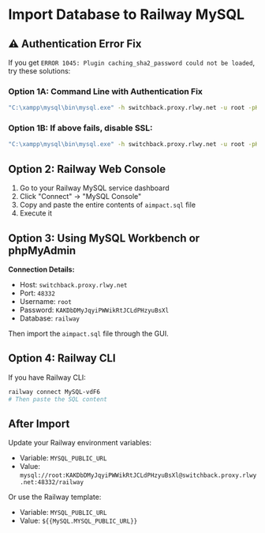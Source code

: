 # Import Database to Railway MySQL

## ⚠️ Authentication Error Fix

If you get `ERROR 1045: Plugin caching_sha2_password could not be loaded`, try these solutions:

### Option 1A: Command Line with Authentication Fix
```bash
"C:\xampp\mysql\bin\mysql.exe" -h switchback.proxy.rlwy.net -u root -pKAKDbDMyJqyiPWWikRtJCLdPHzyuBsXl --port 48332 --protocol=TCP --default-auth=mysql_native_password railway < aimpact.sql
```

### Option 1B: If above fails, disable SSL:
```bash
"C:\xampp\mysql\bin\mysql.exe" -h switchback.proxy.rlwy.net -u root -pKAKDbDMyJqyiPWWikRtJCLdPHzyuBsXl --port 48332 --protocol=TCP --ssl-mode=DISABLED --default-auth=mysql_native_password railway < aimpact.sql
```

## Option 2: Railway Web Console

1. Go to your Railway MySQL service dashboard
2. Click "Connect" → "MySQL Console"
3. Copy and paste the entire contents of `aimpact.sql` file
4. Execute it

## Option 3: Using MySQL Workbench or phpMyAdmin

**Connection Details:**
- Host: `switchback.proxy.rlwy.net`
- Port: `48332`
- Username: `root`
- Password: `KAKDbDMyJqyiPWWikRtJCLdPHzyuBsXl`
- Database: `railway`

Then import the `aimpact.sql` file through the GUI.

## Option 4: Railway CLI

If you have Railway CLI:
```bash
railway connect MySQL-vdF6
# Then paste the SQL content
```

## After Import

Update your Railway environment variables:
- Variable: `MYSQL_PUBLIC_URL`
- Value: `mysql://root:KAKDbDMyJqyiPWWikRtJCLdPHzyuBsXl@switchback.proxy.rlwy.net:48332/railway`

Or use the Railway template:
- Variable: `MYSQL_PUBLIC_URL`
- Value: `${{MySQL.MYSQL_PUBLIC_URL}}`